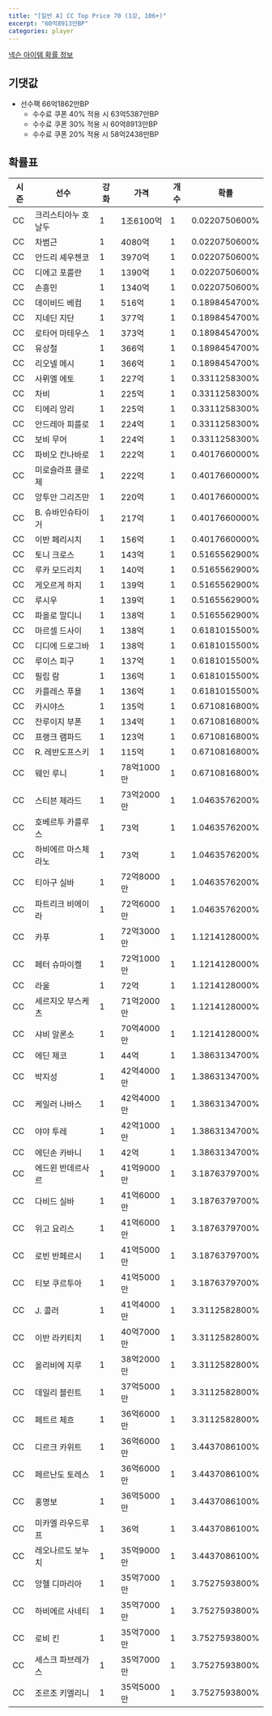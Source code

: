```yaml
---
title: "[일반 A] CC Top Price 70 (1강, 106+)"
excerpt: "60억8913만BP"
categories: player
---
```

[넥슨 아이템 확률 정보](http://iteminfo.nexon.com/probability/fo4?sn=7408)

## 기댓값
  - 선수팩 66억1862만BP
    - 수수료 쿠폰 40% 적용 시 63억5387만BP
    - 수수료 쿠폰 30% 적용 시 60억8913만BP
    - 수수료 쿠폰 20% 적용 시 58억2438만BP


## 확률표

|시즌|선수|강화|가격|개수|확률|
|---|---|---|---|---|---|
|CC|크리스티아누 호날두|1|1조6100억|1|0.0220750600%|
|CC|차범근|1|4080억|1|0.0220750600%|
|CC|안드리 셰우첸코|1|3970억|1|0.0220750600%|
|CC|디에고 포를란|1|1390억|1|0.0220750600%|
|CC|손흥민|1|1340억|1|0.0220750600%|
|CC|데이비드 베컴|1|516억|1|0.1898454700%|
|CC|지네딘 지단|1|377억|1|0.1898454700%|
|CC|로타어 마테우스|1|373억|1|0.1898454700%|
|CC|유상철|1|366억|1|0.1898454700%|
|CC|리오넬 메시|1|366억|1|0.1898454700%|
|CC|사뮈엘 에토|1|227억|1|0.3311258300%|
|CC|차비|1|225억|1|0.3311258300%|
|CC|티에리 앙리|1|225억|1|0.3311258300%|
|CC|안드레아 피를로|1|224억|1|0.3311258300%|
|CC|보비 무어|1|224억|1|0.3311258300%|
|CC|파비오 칸나바로|1|222억|1|0.4017660000%|
|CC|미로슬라프 클로제|1|222억|1|0.4017660000%|
|CC|앙투안 그리즈만|1|220억|1|0.4017660000%|
|CC|B. 슈바인슈타이거|1|217억|1|0.4017660000%|
|CC|이반 페리시치|1|156억|1|0.4017660000%|
|CC|토니 크로스|1|143억|1|0.5165562900%|
|CC|루카 모드리치|1|140억|1|0.5165562900%|
|CC|게오르게 하지|1|139억|1|0.5165562900%|
|CC|루시우|1|139억|1|0.5165562900%|
|CC|파올로 말디니|1|138억|1|0.5165562900%|
|CC|마르셀 드사이|1|138억|1|0.6181015500%|
|CC|디디에 드로그바|1|138억|1|0.6181015500%|
|CC|루이스 피구|1|137억|1|0.6181015500%|
|CC|필립 람|1|136억|1|0.6181015500%|
|CC|카를레스 푸욜|1|136억|1|0.6181015500%|
|CC|카시야스|1|135억|1|0.6710816800%|
|CC|잔루이지 부폰|1|134억|1|0.6710816800%|
|CC|프랭크 램파드|1|123억|1|0.6710816800%|
|CC|R. 레반도프스키|1|115억|1|0.6710816800%|
|CC|웨인 루니|1|78억1000만|1|0.6710816800%|
|CC|스티븐 제라드|1|73억2000만|1|1.0463576200%|
|CC|호베르투 카를루스|1|73억|1|1.0463576200%|
|CC|하비에르 마스체라노|1|73억|1|1.0463576200%|
|CC|티아구 실바|1|72억8000만|1|1.0463576200%|
|CC|파트리크 비에이라|1|72억6000만|1|1.0463576200%|
|CC|카푸|1|72억3000만|1|1.1214128000%|
|CC|페터 슈마이켈|1|72억1000만|1|1.1214128000%|
|CC|라울|1|72억|1|1.1214128000%|
|CC|세르지오 부스케츠|1|71억2000만|1|1.1214128000%|
|CC|샤비 알론소|1|70억4000만|1|1.1214128000%|
|CC|에딘 제코|1|44억|1|1.3863134700%|
|CC|박지성|1|42억4000만|1|1.3863134700%|
|CC|케일러 나바스|1|42억4000만|1|1.3863134700%|
|CC|야야 투레|1|42억1000만|1|1.3863134700%|
|CC|에딘손 카바니|1|42억|1|1.3863134700%|
|CC|에드윈 반데르사르|1|41억9000만|1|3.1876379700%|
|CC|다비드 실바|1|41억6000만|1|3.1876379700%|
|CC|위고 요리스|1|41억6000만|1|3.1876379700%|
|CC|로빈 반페르시|1|41억5000만|1|3.1876379700%|
|CC|티보 쿠르투아|1|41억5000만|1|3.1876379700%|
|CC|J. 콜러|1|41억4000만|1|3.3112582800%|
|CC|이반 라키티치|1|40억7000만|1|3.3112582800%|
|CC|올리비에 지루|1|38억2000만|1|3.3112582800%|
|CC|데일리 블린트|1|37억5000만|1|3.3112582800%|
|CC|페트르 체흐|1|36억6000만|1|3.3112582800%|
|CC|디르크 카위트|1|36억6000만|1|3.4437086100%|
|CC|페르난도 토레스|1|36억6000만|1|3.4437086100%|
|CC|홍명보|1|36억5000만|1|3.4437086100%|
|CC|미카엘 라우드루프|1|36억|1|3.4437086100%|
|CC|레오나르도 보누치|1|35억9000만|1|3.4437086100%|
|CC|앙헬 디마리아|1|35억7000만|1|3.7527593800%|
|CC|하비에르 사네티|1|35억7000만|1|3.7527593800%|
|CC|로비 킨|1|35억7000만|1|3.7527593800%|
|CC|세스크 파브레가스|1|35억7000만|1|3.7527593800%|
|CC|조르조 키엘리니|1|35억5000만|1|3.7527593800%|
